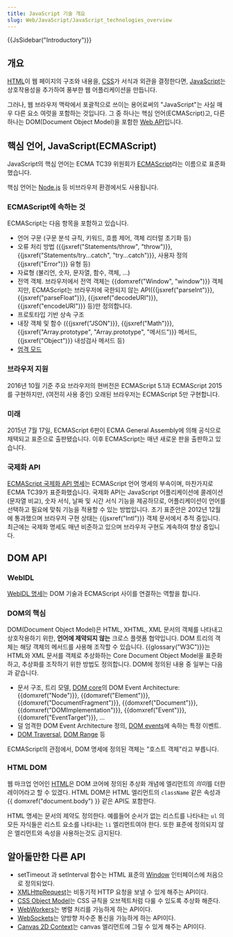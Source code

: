 ```yaml
---
title: JavaScript 기술 개요
slug: Web/JavaScript/JavaScript_technologies_overview
---
```


{{JsSidebar("Introductory")}}

## 개요

[HTML](/ko/docs/Web/HTML)이 웹 페이지의 구조와 내용을, [CSS](/ko/docs/Web/CSS)가 서식과 외관을 결정한다면, [JavaScript](/ko/docs/Web/JavaScript)는 상호작용성을 추가하여 풍부한 웹 어플리케이션을 만듭니다.

그러나, 웹 브라우저 맥락에서 포괄적으로 쓰이는 용어로써의 "JavaScript"는 사실 매우 다른 요소 여럿을 포함하는 것입니다. 그 중 하나는 핵심 언어(ECMAScript)고, 다른 하나는 DOM(Document Object Model)을 포함한 [Web API](/ko/docs/Web/API)입니다.

## 핵심 언어, JavaScript(ECMAScript)

JavaScript의 핵심 언어는 ECMA TC39 위원회가 [ECMAScript](/ko/docs/Web/JavaScript/Language_Resources)라는 이름으로 표준화했습니다.

핵심 언어는 [Node.js](https://nodejs.org) 등 비브라우저 환경에서도 사용됩니다.

### ECMAScript에 속하는 것

ECMAScript는 다음 항목을 포함하고 있습니다.

- 언어 구문 (구문 분석 규칙, 키워드, 흐름 제어, 객체 리터럴 초기화 등)
- 오류 처리 방법 ({{jsxref("Statements/throw", "throw")}}, {{jsxref("Statements/try...catch", "try...catch")}}, 사용자 정의 {{jsxref("Error")}} 유형 등)
- 자료형 (불리언, 숫자, 문자열, 함수, 객체, ...)
- 전역 객체. 브라우저에서 전역 객체는 {{domxref("Window", "window")}} 객체지만, ECMAScript는 브라우저에 국한되지 않는 API({{jsxref("parseInt")}}, {{jsxref("parseFloat")}}, {{jsxref("decodeURI")}}, {{jsxref("encodeURI")}} 등)만 정의합니다.
- 프로토타입 기반 상속 구조
- 내장 객체 및 함수 ({{jsxref("JSON")}}, {{jsxref("Math")}}, {{jsxref("Array.prototype", "Array.prototype", "메서드")}} 메서드, {{jsxref("Object")}} 내성검사 메서드 등)
- [엄격 모드](/ko/docs/Web/JavaScript/Reference/Strict_mode)

### 브라우저 지원

2016년 10월 기준 주요 브라우저의 현버전은 ECMAScript 5.1과 ECMAScript 2015를 구현하지만, (여전히 사용 중인) 오래된 브라우저는 ECMAScript 5만 구현합니다.

### 미래

2015년 7월 17일, ECMAScript 6판이 ECMA General Assembly에 의해 공식으로 채택되고 표준으로 출판됐습니다. 이후 ECMAScript는 매년 새로운 판을 출판하고 있습니다.

### 국제화 API

[ECMAScript 국제화 API 명세](http://ecma-international.org/ecma-402/1.0/)는 ECMAScript 언어 명세의 부속이며, 마찬가지로 ECMA TC39가 표준화했습니다. 국제화 API는 JavaScript 어플리케이션에 콜레이션(문자열 비교), 숫자 서식, 날짜 및 시간 서식 기능을 제공하므로, 어플리케이션이 언어를 선택하고 필요에 맞춰 기능을 적용할 수 있는 방법입니다. 초기 표준안은 2012년 12월에 통과했으며 브라우저 구현 상태는 {{jsxref("Intl")}} 객체 문서에서 추적 중입니다. 최근에는 국제화 명세도 매년 비준하고 있으며 브라우저 구현도 계속하여 향상 중입니다.

## DOM API

### WebIDL

[WebIDL 명세](https://heycam.github.io/webidl/)는 DOM 기술과 ECMAScript 사이를 연결하는 역할을 합니다.

### DOM의 핵심

DOM(Document Object Model)은 HTML, XHTML, XML 문서의 객체를 나타내고 상호작용하기 위한, **언어에 제약되지 않는** 크로스 플랫폼 협약입니다. DOM 트리의 객체는 해당 객체의 메서드를 사용해 조작할 수 있습니다. {{glossary("W3C")}}는 HTML와 XML 문서를 객체로 추상화하는 Core Document Object Model을 표준화하고, 추상화를 조작하기 위한 방법도 정의합니다. DOM에 정의된 내용 중 일부는 다음과 같습니다.

- 문서 구조, 트리 모델, [DOM core](https://dom.spec.whatwg.org/)의 DOM Event Architecture: {{domxref("Node")}}, {{domxref("Element")}}, {{domxref("DocumentFragment")}}, {{domxref("Document")}}, {{domxref("DOMImplementation")}}, {{domxref("Event")}}, {{domxref("EventTarget")}}, …
- 덜 엄격한 DOM Event Architecture 정의, [DOM events](https://w3c.github.io/uievents/)에 속하는 특정 이벤트.
- [DOM Traversal](http://www.w3.org/TR/DOM-Level-2-Traversal-Range/traversal.html), [DOM Range](https://dom.spec.whatwg.org/#ranges) 등

ECMAScript의 관점에서, DOM 명세에 정의된 객체는 "호스트 객체"라고 부릅니다.

### HTML DOM

웹 마크업 언어인 [HTML](http://www.whatwg.org/html)은 DOM 코어에 정의된 추상화 개념에 엘리먼트의 *의미*를 더한 레이어라고 할 수 있겠다. HTML DOM은 HTML 엘리먼트의 `className` 같은 속성과 {{ domxref("document.body") }} 같은 API도 포함한다.

HTML 명세는 문서의 제약도 정의한다. 예를들어 순서가 없는 리스트를 나타내는 `ul` 의 모든 자식들은 리스트 요소를 나타내는 `li` 엘리먼트여야 한다. 또한 표준에 정의되지 않은 엘리먼트와 속성을 사용하는것도 금지된다.

## 알아둘만한 다른 API

- setTimeout 과 setInterval 함수는 HTML 표준의 [Window](http://www.whatwg.org/html/#window) 인터페이스에 처음으로 정의되었다.
- [XMLHttpRequest](http://dev.w3.org/2006/webapi/XMLHttpRequest-2/)는 비동기적 HTTP 요청을 보낼 수 있게 해주는 API이다.
- [CSS Object Model](http://dev.w3.org/csswg/cssom/)는 CSS 규칙을 오브젝트처럼 다룰 수 있도록 추상화 해준다.
- [WebWorkers](http://www.whatwg.org/specs/web-workers/current-work/)는 병렬 처리를 가능하게 하는 API이다.
- [WebSockets](http://www.whatwg.org/C/#network)는 양방향 저수준 통신을 가능하게 하는 API이다.
- [Canvas 2D Context](http://www.whatwg.org/html/#2dcontext)는 canvas 엘리먼트에 그릴 수 있게 해주는 API이다.
